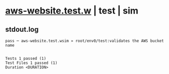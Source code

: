 # [aws-website.test.w](../../../../../../examples/tests/sdk_tests/website/aws-website.test.w) | test | sim

## stdout.log
```log
pass ─ aws-website.test.wsim » root/env0/test:validates the AWS bucket name
 
 
Tests 1 passed (1)
Test Files 1 passed (1)
Duration <DURATION>
```

